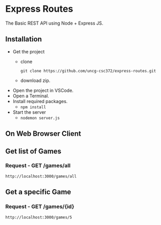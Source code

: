 # Express Routes

The Basic REST API using Node + Express JS.

## Installation
- Get the project
    - clone
  
        `git clone https://github.com/uncg-csc372/express-routes.git`
    - download zip.
- Open the project in VSCode.
- Open a Terminal.
- Install required packages.
    - `npm install`
- Start the server
    - `nodemon server.js`

## On Web Browser Client

## Get list of Games

### Request -  GET /games/all

   
    http://localhost:3000/games/all

## Get a specific Game

### Request - GET /games/{id}

    
    http://localhost:3000/games/5
